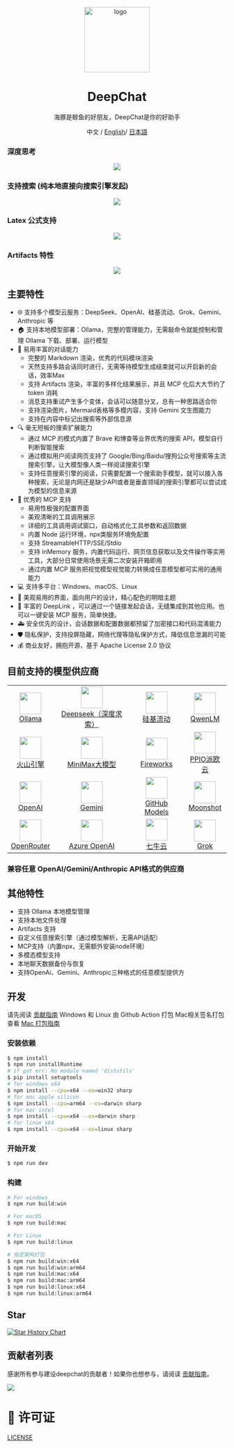<p align='center'>
<img src='./build/icon.png' width="150" height="150" alt="logo" />
</p>

<h1 align="center">DeepChat</h1>

<p align="center">海豚是鲸鱼的好朋友，DeepChat是你的好助手</p>

<div align="center">
  中文 / <a href="./README.md">English</a>/ <a href="./README.jp.md">日本語</a>
</div>

### 深度思考

<p align='center'>
<img src='./build/screen.zh.jpg'/>
</p>

### 支持搜索 (纯本地直接向搜索引擎发起)

<p align='center'>
<img src='./build/screen.search.zh.jpg'/>
</p>

### Latex 公式支持

<p align='center'>
<img src='./build/screen.latex.jpg'/>
</p>

### Artifacts 特性

<p align='center'>
<img src='./build/screen.artifacts.jpg'/>
</p>

## 主要特性

- 🌐 支持多个模型云服务：DeepSeek、OpenAI、硅基流动、Grok、Gemini、Anthropic 等
- 🏠 支持本地模型部署：Ollama，完整的管理能力，无需敲命令就能控制和管理 Ollama 下载、部署、运行模型
- 🚀 易用丰富的对话能力
  - 完整的 Markdown 渲染，优秀的代码模块渲染
  - 天然支持多路会话同时进行，无需等待模型生成结束就可以开启新的会话，效率Max
  - 支持 Artifacts 渲染，丰富的多样化结果展示，并且 MCP 化后大大节约了 token 消耗
  - 消息支持重试产生多个变体，会话可以随意分叉，总有一种思路适合你
  - 支持渲染图片，Mermaid表格等多模内容，支持 Gemini 文生图能力
  - 支持在内容中标记出搜索等外部信息源
- 🔍 毫无短板的搜索扩展能力
  - 通过 MCP 的模式内置了 Brave 和博查等业界优秀的搜索 API，模型自行判断智能搜索
  - 通过模拟用户阅读网页支持了 Google/Bing/Baidu/搜狗公众号搜索等主流搜索引擎，让大模型像人类一样阅读搜索引擎
  - 支持任意搜索引擎的阅读，只需要配置一个搜索助手模型，就可以接入各种搜索，无论是内网还是缺少API或者是垂直领域的搜索引擎都可以尝试成为模型的信息来源
- 🔧 优秀的 MCP 支持
  - 易用性极强的配置界面
  - 美观清晰的工具调用展示
  - 详细的工具调用调试窗口，自动格式化工具参数和返回数据
  - 内置 Node 运行环境，npx类服务环境免配置
  - 支持 StreamableHTTP/SSE/Stdio
  - 支持 inMemory 服务，内置代码运行、网页信息获取以及文件操作等实用工具，大部分日常使用场景无需二次安装开箱即用
  - 通过内置 MCP 服务把视觉模型视觉能力转换成任意模型都可实用的通用能力
- 💻 支持多平台：Windows、macOS、Linux
- 🎨 美观易用的界面，面向用户的设计，精心配色的明暗主题
- 🔗 丰富的 DeepLink ，可以通过一个链接发起会话，无缝集成到其他应用。也可以一键安装 MCP 服务，简单快捷。
- 🚑 安全优先的设计，会话数据和配置数据都预留了加密接口和代码混淆能力
- 🛡️ 隐私保护，支持投屏隐藏，网络代理等隐私保护方式，降低信息泄漏的可能
- 💰 商业友好，拥抱开源，基于 Apache License 2.0 协议

## 目前支持的模型供应商

<table>
  <tr align="center">
    <td>
      <img src="./src/renderer/src/assets/llm-icons/ollama.svg" width="50" height="50"><br/>
      <a href="https://ollama.com">Ollama</a>
    </td>
    <td>
      <img src="./src/renderer/src/assets/llm-icons/deepseek-color.svg" width="50" height="50"><br/>
      <a href="https://deepseek.com/">Deepseek（深度求索）</a>
    </td>
    <td>
      <img src="./src/renderer/src/assets/llm-icons/siliconcloud.svg" width="50" height="50"><br/>
      <a href="https://www.siliconflow.cn/">硅基流动</a>
    </td>
    <td>
      <img src="./src/renderer/src/assets/llm-icons/qwen-color.svg" width="50" height="50"><br/>
      <a href="https://chat.qwenlm.ai">QwenLM</a>
    </td>
  </tr>
  <tr align="center">
    <td>
      <img src="./src/renderer/src/assets/llm-icons/doubao-color.svg" width="50" height="50"><br/>
      <a href="https://console.volcengine.com/ark/">火山引擎</a>
    </td>
    <td>
      <img src="./src/renderer/src/assets/llm-icons/minimax-color.svg" width="50" height="50"><br/>
      <a href="https://minimaxi.com/">MiniMax大模型</a>
    </td>
    <td>
      <img src="./src/renderer/src/assets/llm-icons/fireworks-color.svg" width="50" height="50"><br/>
      <a href="https://fireworks.ai/">Fireworks</a>
    </td>
    <td>
      <img src="./src/renderer/src/assets/llm-icons/ppio-color.svg" width="50" height="50"><br/>
      <a href="https://ppinfra.com/">PPIO派欧云</a>
    </td>
  </tr>
  <tr align="center">
    <td>
      <img src="./src/renderer/src/assets/llm-icons/openai.svg" width="50" height="50"><br/>
      <a href="https://openai.com/">OpenAI</a>
    </td>
    <td>
      <img src="./src/renderer/src/assets/llm-icons/gemini-color.svg" width="50" height="50"><br/>
      <a href="https://gemini.google.com/">Gemini</a>
    </td>
    <td>
      <img src="./src/renderer/src/assets/llm-icons/github.svg" width="50" height="50"><br/>
      <a href="https://github.com/marketplace/models">GitHub Models</a>
    </td>
    <td>
      <img src="./src/renderer/src/assets/llm-icons/moonshot.svg" width="50" height="50"><br/>
      <a href="https://moonshot.ai/">Moonshot</a>
    </td>
  </tr>
  <tr align="center">
    <td>
      <img src="./src/renderer/src/assets/llm-icons/openrouter.svg" width="50" height="50"><br/>
      <a href="https://openrouter.ai/">OpenRouter</a>
    </td>
    <td>
      <img src="./src/renderer/src/assets/llm-icons/azure-color.svg" width="50" height="50"><br/>
      <a href="https://azure.microsoft.com/en-us/products/ai-services/openai-service">Azure OpenAI</a>
    </td>
    <td>
      <img src="./src/renderer/src/assets/llm-icons/qiniu.svg" width="50" height="50"><br/>
      <a href="https://www.qiniu.com/products/ai-token-api">七牛云</a>
    </td>
    <td>
      <img src="./src/renderer/src/assets/llm-icons/grok.svg" width="50" height="50"><br/>
      <a href="https://x.ai/">Grok</a>
    </td>
  </tr>
</table>

### 兼容任意 OpenAI/Gemini/Anthropic API格式的供应商
## 其他特性

- 支持 Ollama 本地模型管理
- 支持本地文件处理
- Artifacts 支持
- 自定义任意搜索引擎（通过模型解析，无需API适配）
- MCP支持（内置npx，无需额外安装node环境）
- 多模态模型支持
- 本地聊天数据备份与恢复
- 支持OpenAi、Gemini、Anthropic三种格式的任意模型提供方

## 开发

请先阅读 [贡献指南](./CONTRIBUTING.zh.md)
Windows 和 Linux 由 Github Action 打包
Mac相关签名打包查看 [Mac 打包指南](https://github.com/ThinkInAIXYZ/deepchat/wiki/Mac-%E6%89%93%E5%8C%85%E6%8C%87%E5%8D%97)

### 安装依赖

```bash
$ npm install
$ npm run installRuntime
# if got err: No module named 'distutils'
$ pip install setuptools
# for windows x64
$ npm install --cpu=x64 --os=win32 sharp
# for mac apple silicon
$ npm install --cpu=arm64 --os=darwin sharp
# for mac intel
$ npm install --cpu=x64 --os=darwin sharp
# for linux x64
$ npm install --cpu=x64 --os=linux sharp
```

### 开始开发

```bash
$ npm run dev
```

### 构建

```bash
# For windows
$ npm run build:win

# For macOS
$ npm run build:mac

# For Linux
$ npm run build:linux

# 指定架构打包
$ npm run build:win:x64
$ npm run build:win:arm64
$ npm run build:mac:x64
$ npm run build:mac:arm64
$ npm run build:linux:x64
$ npm run build:linux:arm64
```

## Star

[![Star History Chart](https://api.star-history.com/svg?repos=ThinkInAIXYZ/deepchat&type=Timeline)](https://www.star-history.com/#ThinkInAIXYZ/deepchat&Timeline)

## 贡献者列表

感谢所有参与建设deepchat的贡献者！如果你也想参与，请阅读 [贡献指南](./CONTRIBUTING.md)。

<a href="https://github.com/ThinkInAIXYZ/deepchat/graphs/contributors">
  <img src="https://contrib.rocks/image?repo=ThinkInAIXYZ/deepchat" />
</a>

# 📃 许可证

[LICENSE](./LICENSE)

